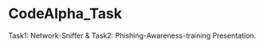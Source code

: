 # CodeAlpha_Task
Task1: Network-Sniffer   &amp;    Task2: Phishing-Awareness-training Presentation.
